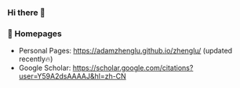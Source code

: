 ### Hi there 👋


### 📎 Homepages
- Personal Pages: https://adamzhenglu.github.io/zhenglu/ (updated recently🔥)
- Google Scholar: https://scholar.google.com/citations?user=Y59A2dsAAAAJ&hl=zh-CN

<!--
**AdamZhengLu/AdamZhengLu** is a ✨ _special_ ✨ repository because its `README.md` (this file) appears on your GitHub profile.

Here are some ideas to get you started:

- 🔭 I’m currently working on ...
- 🌱 I’m currently learning ...
- 👯 I’m looking to collaborate on ...
- 🤔 I’m looking for help with ...
- 💬 Ask me about ...
- 📫 How to reach me: ...
- 😄 Pronouns: ...
- ⚡ Fun fact: ...
-->
